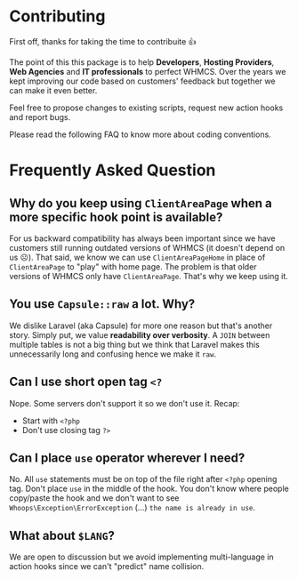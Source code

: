 # Contributing

First off, thanks for taking the time to contribuite 👍

The point of this this package is to help **Developers**, **Hosting Providers**, **Web Agencies** and **IT professionals** to perfect WHMCS. Over the years we kept improving our code based on customers' feedback but together we can make it even better.

Feel free to propose changes to existing scripts, request new action hooks and report bugs.

Please read the following FAQ to know more about coding conventions.

# Frequently Asked Question

## Why do you keep using `ClientAreaPage` when a more specific hook point is available?

For us backward compatibility has always been important since we have customers still running outdated versions of WHMCS (it doesn't depend on us ☹️). That said, we know we can use `ClientAreaPageHome` in place of `ClientAreaPage` to "play" with home page. The problem is that older versions of WHMCS only have `ClientAreaPage`. That's why we keep using it.

## You use `Capsule::raw` a lot. Why?

We dislike Laravel (aka Capsule) for more one reason but that's another story. Simply put, we value **readability over verbosity**. A `JOIN` between multiple tables is not a big thing but we think that Laravel makes this unnecessarily long and confusing hence we make it `raw`.

## Can I use short open tag `<?`

Nope. Some servers don't support it so we don't use it. Recap:

* Start with `<?php`
* Don't use closing tag `?>`

## Can I place `use` operator wherever I need?

No. All `use` statements must be on top of the file right after `<?php` opening tag. Don't place `use` in the middle of the hook. You don't know where people copy/paste the hook and we don't want to see `Whoops\Exception\ErrorException` (...) `the name is already in use`.


## What about `$LANG`?

We are open to discussion but we avoid implementing multi-language in action hooks since we can't "predict" name collision.
